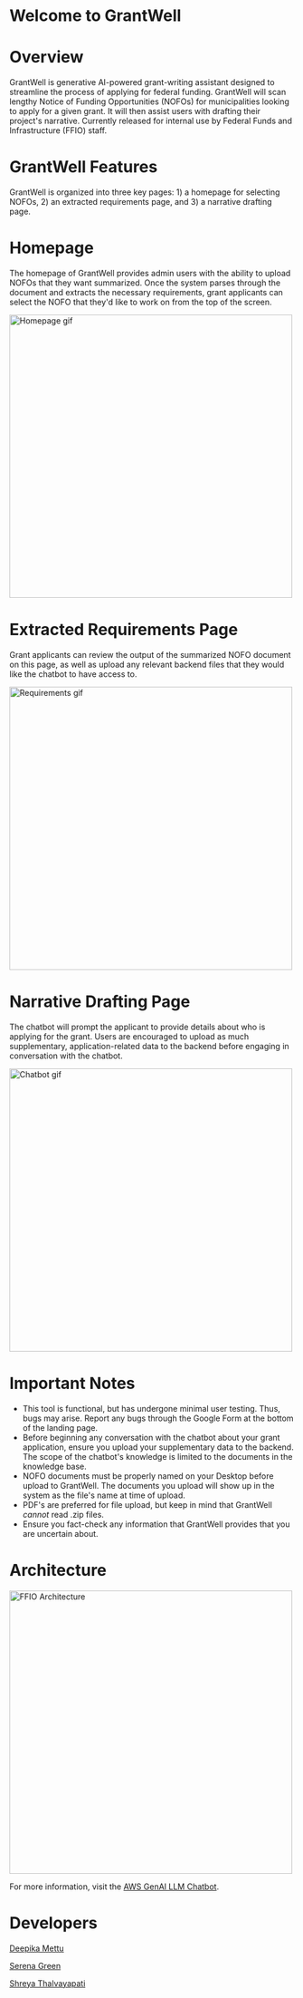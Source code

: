 # Welcome to GrantWell

# Overview
GrantWell is generative AI-powered grant-writing assistant designed to streamline the process of applying for federal funding. GrantWell will scan lengthy Notice of Funding Opportunities (NOFOs) for municipalities looking to apply for a given grant. It will then assist users with drafting their project's narrative. Currently released for internal use by Federal Funds and Infrastructure (FFIO) staff. 

# GrantWell Features
GrantWell is organized into three key pages: 1) a homepage for selecting NOFOs, 2) an extracted requirements page, and 3) a narrative drafting page.

# Homepage
The homepage of GrantWell provides admin users with the ability to upload NOFOs that they want summarized. Once the system parses through the document and extracts the necessary requirements, grant applicants can select the NOFO that they'd like to work on from the top of the screen.

<img src="https://github.com/deepikasai-mettu/FFIO-MVP-RAG-chatbot/blob/main/lib/user-interface/app/public/images/landingpage.gif?raw=true" alt="Homepage gif" width="500">

# Extracted Requirements Page
Grant applicants can review the output of the summarized NOFO document on this page, as well as upload any relevant backend files that they would like the chatbot to have access to.

<img src="https://github.com/deepikasai-mettu/FFIO-MVP-RAG-chatbot/blob/main/lib/user-interface/app/public/images/reqpage.gif?raw=true" alt="Requirements gif" width="500">

# Narrative Drafting Page
The chatbot will prompt the applicant to provide details about who is applying for the grant. Users are encouraged to upload as much supplementary, application-related data to the backend before engaging in conversation with the chatbot.

<img src="" alt="Chatbot gif" width="500">

# Important Notes
- This tool is functional, but has undergone minimal user testing. Thus, bugs may arise. Report any bugs through the Google Form at the bottom of the landing page.
- Before beginning any conversation with the chatbot about your grant application, ensure you upload your supplementary data to the backend. The scope of the chatbot's knowledge is limited to the documents in the knowledge base.
- NOFO documents must be properly named on your Desktop before upload to GrantWell. The documents you upload will show up in the system as the file's name at time of upload.
- PDF's are preferred for file upload, but keep in mind that GrantWell _cannot_ read .zip files.
- Ensure you fact-check any information that GrantWell provides that you are uncertain about.

# Architecture 
<img src="https://raw.githubusercontent.com/deepikasai-mettu/FFIO-MVP-RAG-chatbot/main/lib/user-interface/app/public/images/architecture.png" alt="FFIO Architecture" width="500">

<p>For more information, visit the <a href="https://aws-samples.github.io/aws-genai-llm-chatbot/" target="_blank">AWS GenAI LLM Chatbot</a>.</p>

# Developers 
<p><a href="https://github.com/deepikasai-mettu" target="_blank">Deepika Mettu</a></p>

<p><a href="https://github.com/serenagreenx" target="_blank">Serena Green</a></p>

<p><a href="https://github.com/shreyathal" target="_blank">Shreya Thalvayapati</a></p>
